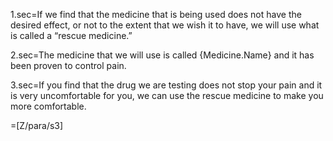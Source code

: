 1.sec=If we find that the medicine that is being used does not have the desired effect, or not to the extent that we wish it to have, we will use what is called a “rescue medicine.” 

2.sec=The medicine that we will use is called {Medicine.Name} and it has been proven to control pain. 

3.sec=If you find that the drug we are testing does not stop your pain and it is very uncomfortable for you, we can use the rescue medicine to make you more comfortable.

=[Z/para/s3]

